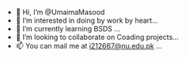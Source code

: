 - 👋 Hi, I’m @UmaimaMasood
- 👀 I’m interested in doing by work by heart...
- 🌱 I’m currently learning BSDS ...
- 💞️ I’m looking to collaborate on Coading projects...
- 📫 You can mail me at i212667@nu.edu.pk ...

<!---
UmaimaMasood/UmaimaMasood is a ✨ special ✨ repository because its `README.md` (this file) appears on your GitHub profile.
You can click the Preview link to take a look at your changes.
--->
